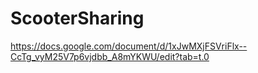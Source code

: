 # ScooterSharing
 
https://docs.google.com/document/d/1xJwMXjFSVriFlx--CcTg_vyM25V7p6vjdbb_A8mYKWU/edit?tab=t.0
